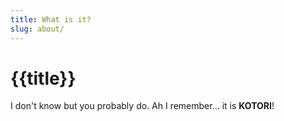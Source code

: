 ```yaml
---
title: What is it?
slug: about/
---
```

# {{title}}

I don't know but you probably do. Ah I remember... it is **KOTORI**!